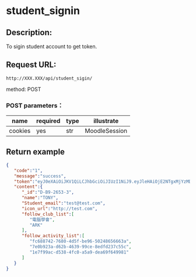 # student_signin
## Description:
 To sigin student account to get token.

## Request URL:
`http://XXX.XXX/api/student_sigin/`

method: POST

### POST parameters：
|name     |required|type| illustrate    |
|---------|--------|----|---------------|
|cookies  |yes     |str | MoodleSession |

## Return example
```json
{
   "code":"1",
   "message":"success",
   "token":"eyJ0eXAiOiJKV1QiLCJhbGciOiJIUzI1NiJ9.eyJleHAiOjE2NTgxMjYzMDEsImlzcyI6IkFSSyIsInN1YiI6IkQtQjktMjY1My0zIiwibmFtZSI6Ilx1OGIxZFx1NWI1MFx1NjA0NiIsImlhdCI6MTY1ODEyNDUwMX0.nnBszOUKESPgvOOR06waOqVDEVEBTCmQPxdNtbr9lyE",
   "content":{
      "_id":"D-B9-2653-3",
      "name":"TONY",
      "Student_email":"test@test.com",
      "icon_url":"http://test.com",
      "follow_club_list":[
         "電腦學會",
         "ARK"
      ],
      "follow_activity_list":[
         "fc688742-7680-4d5f-be96-50248656663a",
         "7e0b923a-d62b-4639-99ce-8edfd237c55c",
         "1e7f99ac-d538-4fc0-a5a9-dea69f649981"
      ]
   }
}
```
